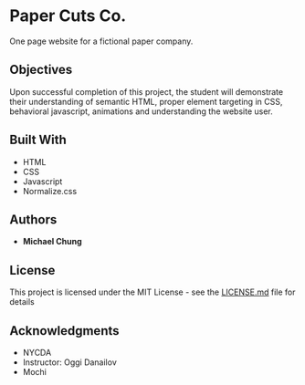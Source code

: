 # Paper Cuts Co.

One page website for a fictional paper company.

## Objectives

Upon successful completion of this project, the student will demonstrate their understanding of semantic HTML, proper element targeting in CSS, behavioral javascript, animations and understanding the website user.

## Built With

* HTML
* CSS
* Javascript
* Normalize.css

## Authors

* **Michael Chung**

## License

This project is licensed under the MIT License - see the [LICENSE.md](LICENSE.md) file for details

## Acknowledgments

* NYCDA
* Instructor: Oggi Danailov
* Mochi
